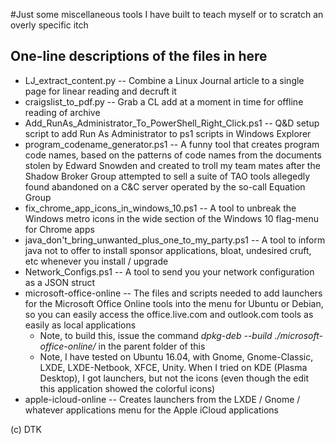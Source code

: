#Just some miscellaneous tools I have built to teach myself or to scratch an overly specific itch
## One-line descriptions of the files in here
  - LJ_extract_content.py -- Combine a Linux Journal article to a single page for linear reading and decruft it
  - craigslist_to_pdf.py -- Grab a CL add at a moment in time for offline reading of archive
  - Add_RunAs_Administrator_To_PowerShell_Right_Click.ps1 -- Q&D setup script to add Run As Administrator to ps1 scripts in Windows Explorer
  - program_codename_generator.ps1 -- A funny tool that creates program code names, based on the patterns of code names from the documents stolen by Edward Snowden and created to troll my team mates after the Shadow Broker Group attempted to sell a suite of TAO tools allegedly found abandoned on a C&C server operated by the so-call Equation Group
  - fix_chrome_app_icons_in_windows_10.ps1 -- A tool to unbreak the Windows metro icons in the wide section of the Windows 10 flag-menu for Chrome apps
  - java_don't_bring_unwanted_plus_one_to_my_party.ps1 -- A tool to inform java not to offer to install sponsor applications, bloat, undesired cruft, etc whenever you install / upgrade
  - Network_Configs.ps1 -- A tool to send you your network configuration as a JSON struct
  - microsoft-office-online -- The files and scripts needed to add launchers for the Microsoft Office Online tools into the menu for Ubuntu or Debian, so you can easily access the office.live.com and outlook.com tools as easily as local applications
    - Note, to build this, issue the command *dpkg-deb --build ./microsoft-office-online/* in the parent folder of this
    - Note, I have tested on Ubuntu 16.04, with Gnome, Gnome-Classic, LXDE, LXDE-Netbook, XFCE, Unity. When I tried on KDE (Plasma Desktop), I got launchers, but not the icons (even though the edit this application showed the colorful icons)
  - apple-icloud-online -- Creates launchers from the LXDE / Gnome / whatever applications menu for the Apple iCloud applications

(c) DTK

